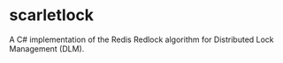# scarletlock
A C# implementation of the Redis Redlock algorithm for Distributed Lock Management (DLM). 
